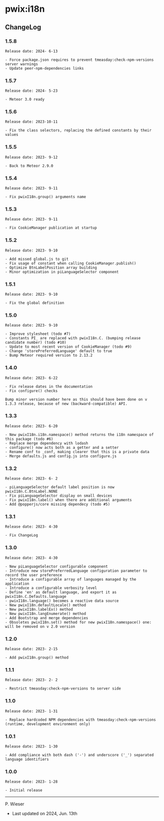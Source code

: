 # pwix:i18n

## ChangeLog

### 1.5.8

    Release date: 2024- 6-13

    - Force package.json requires to prevent tmeasday:check-npm-versions server warnings
    - Update peer-npm-dependencies links

### 1.5.7

    Release date: 2024- 5-23

    - Meteor 3.0 ready

### 1.5.6

    Release date: 2023-10-11

    - Fix the class selectors, replacing the defined constants by their values

### 1.5.5

    Release date: 2023- 9-12

    - Back to Meteor 2.9.0

### 1.5.4

    Release date: 2023- 9-11

    - Fix pwixI18n.group() arguments name

### 1.5.3

    Release date: 2023- 9-11

    - Fix CookieManager publication at startup

### 1.5.2

    Release date: 2023- 9-10

    - Add missed global.js to git
    - Fix usage of constant when calling CookieManager.publish()
    - Optimize BtnLabelPosition array building
    - Minor optimization in piLanguageSelector component

### 1.5.1

    Release date: 2023- 9-10

    - Fix the global definition

### 1.5.0

    Release date: 2023- 9-10

    - Improve stylesheet (todo #7)
    - Constants PI_ are replaced with pwixI18n.C. (bumping release candidate number) (todo #10)
    - Update to most recent version of CookieManager (todo #9)
    - Change 'storePreferredLanguage' default to true
    - Bump Meteor required version to 2.13.2

### 1.4.0

    Release date: 2023- 6-22

    - Fix release dates in the documentation
    - Fix configure() checks

    Bump minor version number here as this should have been done on v 1.3.3 release, because of new (backward-compatible) API.

### 1.3.3

    Release date: 2023- 6-20

    - New pwixI18n.i18n.namespace() method returns the i18n namespace of this package (todo #6)
    - Replace merge dependency with lodash
    - configure() now acts both as a getter and a setter
    - Rename conf to _conf, making clearer that this is a private data
    - Merge defaults.js and config.js into configure.js

### 1.3.2

    Release date: 2023- 6- 2

    - piLanguageSelector default label position is now pwixI18n.C.BtnLabel.NONE
    - Fix piLanguageSelector display on small devices
    - Fix pwixI18n.label() when there are additional arguments
    - Add @popperjs/core missing dependecy (todo #5)

### 1.3.1

    Release date: 2023- 4-30

    - Fix ChangeLog

### 1.3.0

    Release date: 2023- 4-30

    - New piLanguageSelector configurable component
    - Introduce new storePreferredLanguage configuration parameter to record the user preference
    - Introduce a configurable array of languages managed by the application
    - Introduce a configurable verbosity level
    - Define 'en' as default language, and export it as pwixI18n.C.Defaults.language
    - pwixI18n.language() becomes a reactive data source
    - New pwixI18n.defaultLocale() method
    - New pwixI18n.labelEx() method
    - New pwixI18n.langEnumerate() method
    - Add Bootstrap and merge dependencies
    - Obsoletes pwixI18n.set() method for new pwixI18n.namespace() one: will be removed on v 2.0 version

### 1.2.0

    Release date: 2023- 2-15

    - Add pwixI18n.group() method

### 1.1.1

    Release date: 2023- 2- 2

    - Restrict tmeasday:check-npm-versions to server side

### 1.1.0

    Release date: 2023- 1-31

    - Replace hardcoded NPM dependencies with tmeasday:check-npm-versions (runtime, development environment only)

### 1.0.1

    Release date: 2023- 1-30

    - Add compliance with both dash ('-') and underscore ('_') separated language identifiers

### 1.0.0

    Release date: 2023- 1-28

    - Initial release

---
P. Wieser
- Last updated on 2024, Jun. 13th
